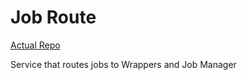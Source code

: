 # Job Route

[Actual Repo](https://git.windmaker.net/musicmanager/Job-Router)

Service that routes jobs to Wrappers and Job Manager
